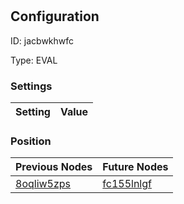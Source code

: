 # <nil>
## Configuration
ID:  jacbwkhwfc

Type: EVAL 


### Settings
| Setting | Value  |
| :------------------------ | ---------------------------------------- |
 




### Position
| Previous Nodes | Future Nodes |
| :------------- | ------------ |
| [8oqliw5zps](./8oqliw5zps.md) | [fc155lnlgf](./fc155lnlgf.md) |